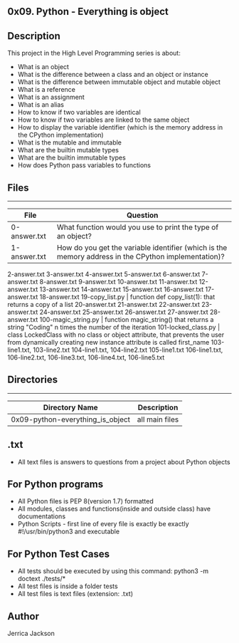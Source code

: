 0x09. Python - Everything is object
---
## Description

This project in the High Level Programming series is about:
* What is an object
* What is the difference between a class and an object or instance
* What is the difference between immutable object and mutable object
* What is a reference
* What is an assignment
* What is an alias
* How to know if two variables are identical
* How to know if two variables are linked to the same object
* How to display the variable identifier (which is the memory address in the CPython implementation)
* What is the mutable and immutable
* What are the builtin mutable types
* What are the builtin immutable types
* How does Python pass variables to functions

## Files
---
File|Question
---|---
0-answer.txt | What function would you use to print the type of an object?
1-answer.txt | How do you get the variable identifier (which is the memory address in the CPython implementation)?
2-answer.txt
3-answer.txt
4-answer.txt
5-answer.txt
6-answer.txt
7-answer.txt
8-answer.txt
9-answer.txt
10-answer.txt
11-answer.txt
12-answer.txt
13-answer.txt
14-answer.txt
15-answer.txt
16-answer.txt
17-answer.txt
18-answer.txt
19-copy_list.py | function def copy_list(1): that returns a copy of a list
20-answer.txt
21-answer.txt
22-answer.txt
23-answer.txt
24-answer.txt
25-answer.txt
26-answer.txt
27-answer.txt
28-answer.txt
100-magic_string.py | function magic_string() that returns a string "Coding" n times the number of the iteration
101-locked_class.py | class LockedClass with no class or object attribute, that prevents the user from dynamically creating new instance attribute is called first_name
103-line1.txt, 103-line2.txt
104-line1.txt, 104-line2.txt
105-line1.txt
106-line1.txt, 106-line2.txt, 106-line3.txt, 106-line4.txt, 106-line5.txt

## Directories
---
Directory Name | Description
---|---
0x09-python-everything_is_object | all main files

## .txt
* All text files is answers to questions from a project about Python objects

## For Python programs
* All Python files is PEP 8(version 1.7) formatted
* All modules, classes and functions(inside and outside class) have documentations
* Python Scripts - first line of every file is exactly be exactly #!/usr/bin/python3 and executable

## For Python Test Cases
* All tests should be executed by using this command: python3 -m doctext ./tests/*
* All test files is inside a folder tests
* All test files is text files (extension: .txt)

## Author
Jerrica Jackson
